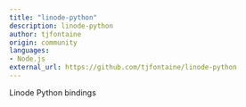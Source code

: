 ```yaml
---
title: "linode-python"
description: linode-python
author: tjfontaine
origin: community
languages:
- Node.js
external_url: https://github.com/tjfontaine/linode-python
---
```

Linode Python bindings